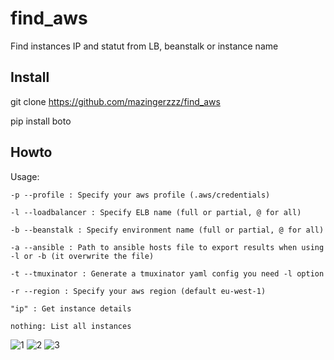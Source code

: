 # find_aws
Find instances IP and statut from LB, beanstalk or instance name

## Install

git clone https://github.com/mazingerzzz/find_aws

pip install boto

## Howto
Usage:

``` 
-p --profile : Specify your aws profile (.aws/credentials)

-l --loadbalancer : Specify ELB name (full or partial, @ for all)

-b --beanstalk : Specify environment name (full or partial, @ for all)

-a --ansible : Path to ansible hosts file to export results when using -l or -b (it overwrite the file)

-t --tmuxinator : Generate a tmuxinator yaml config you need -l option

-r --region : Specify your aws region (default eu-west-1)

"ip" : Get instance details

nothing: List all instances
```

![1](https://cloud.githubusercontent.com/assets/10193614/19148628/f3ffeed2-8bbd-11e6-9596-a71f14d5d8e8.png)
![2](https://cloud.githubusercontent.com/assets/10193614/19148632/f665a5b8-8bbd-11e6-86f6-45e060ac9458.png)
![3](https://cloud.githubusercontent.com/assets/10193614/19148634/f79c33d4-8bbd-11e6-904a-01cf069beec1.png)
